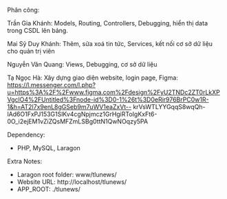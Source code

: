Phân công:

  Trần Gia Khánh: Models, Routing, Controllers, Debugging, hiển thị data trong CSDL lên bảng.
  
  Mai Sỹ Duy Khánh: Thêm, sửa xoá tin tức, Services, kết nối cơ sở dữ liệu cho quản trị viên
  
  Nguyễn Văn Quang: Views, Debugging, cơ sở dữ liệu
  
  Tạ Ngọc Hà: Xây dựng giao diện website, login page, Figma: https://l.messenger.com/l.php?u=https%3A%2F%2Fwww.figma.com%2Fdesign%2FyU2TNDc2ZT0rLkXPVgclO4%2FUntitled%3Fnode-id%3D0-1%26t%3D0eRir976BrPC0w1R-1&h=AT2l7x9enL8gGSeb9m7uWV1eaZxVt--    krVsWTLYYGqqS8wqQh-lAd6O1FxPJ153G1SlKv4cgNpjmcz1GrHgiRToIgKxFt6-0O_i2ejEM1vZiZQsMFZmLSBg0ttN1QwNOqzy5PA


Dependency:
+ PHP, MySQL, Laragon

Extra Notes:
+ Laragon root folder: www/tlunews/
+ Website URL: http://localhost/tlunews/
+ APP_ROOT: ./tlunews/
